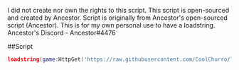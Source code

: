 I did not create nor own the rights to this script. This script is open-sourced and created by Ancestor. Script is originally from Ancestor's open-sourced script (Ancestor). This is for my own personal use to have a loadstring.
Ancestor's Discord - Ancestor#4476

##Script
```lua
loadstring(game:HttpGet('https://raw.githubusercontent.com/CoolChurro/lt2darkmode/main/source'))()
```
